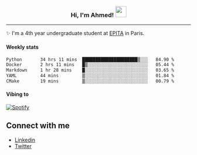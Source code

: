 <!-- Heading -->
<h3 align="center"> Hi, I'm Ahmed! <img src = "https://raw.githubusercontent.com/MartinHeinz/MartinHeinz/master/wave.gif" width = 30px></h3>

<!-- About section -->
---
✨ I'm a 4th year undergraduate student at <a href="https://www.epita.fr/en/">EPITA</a> in Paris.

<h4 align ="left"> Weekly stats </h4>

<!--START_SECTION:waka-->

```txt
Python       34 hrs 11 mins  █████████████████████▒░░░   84.90 %
Docker       2 hrs 11 mins   █▒░░░░░░░░░░░░░░░░░░░░░░░   05.44 %
Markdown     1 hr 28 mins    █░░░░░░░░░░░░░░░░░░░░░░░░   03.65 %
YAML         44 mins         ▒░░░░░░░░░░░░░░░░░░░░░░░░   01.84 %
CMake        19 mins         ▒░░░░░░░░░░░░░░░░░░░░░░░░   00.79 %
```

<!--END_SECTION:waka-->

<h4 align ="left">Vibing to</h4>

[![Spotify](https://novatorem-ten-lyart.vercel.app/api/spotify)](https://open.spotify.com/user/31knevkvll66tzc3gqtoi6ngjbre)

<!-- Connect section -->

## Connect with me
  * <a href="https://www.linkedin.com/in/ahmed-hassayoune">Linkedin</a>
  * <a href="https://twitter.com/Ahmedhassaaa">Twitter</a>

<!-- Connect section: END -->

